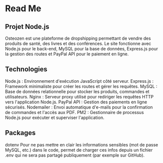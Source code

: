 # Read Me

## Projet Node.js 
Osteozen est une plateforme de dropshipping permettant de vendre des produits de santé, des livres et des conférences. Le site fonctionne avec Node.js pour le back-end, MySQL pour la base de données, Express.js pour la gestion des routes et PayPal API pour le paiement en ligne.

## Technologies 
Node.js : Environnement d'exécution JavaScript côté serveur.
Express.js : Framework minimaliste pour créer les routes et gérer les requêtes.
MySQL : Base de données relationnelle pour stocker les produits, commandes et utilisateurs.
Nginx : Serveur proxy utilisé pour rediriger les requêtes HTTP vers l'application Node.js.
PayPal API : Gestion des paiements en ligne sécurisés.
Nodemailer : Envoi automatique d'e-mails pour la confirmation de commandes et l'accès aux PDF.
PM2 : Gestionnaire de processus Node.js pour exécuter et superviser l'application.

## Packages
dotenv
Pour ne pas mettre en clair les informations sensibles (mot de passe MySQL, etc.) dans le code, permet de charger ces infos depuis un fichier .env qui ne sera pas partagé publiquement (par exemple sur GitHub).
